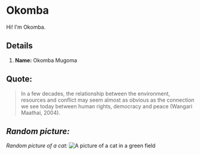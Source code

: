 # Okomba

Hi! I'm Okomba.

## Details

1. **Name:** Okomba Mugoma


## Quote:
> In a few decades, the relationship between the environment, resources and conflict may seem almost as obvious as the connection we see today between human rights, democracy and peace (Wangari Maathai, 2004). 



## *Random picture:* 
*Random picture of a cat:* 
![A picture of a cat in a green field](https://upload.wikimedia.org/wikipedia/commons/b/bd/Cat_on_the_green_garden.jpg)